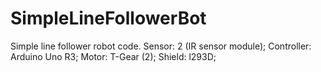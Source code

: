 # SimpleLineFollowerBot
Simple line follower robot code.
Sensor: 2 (IR sensor module);
Controller: Arduino Uno R3;
Motor: T-Gear (2);
Shield: l293D;
